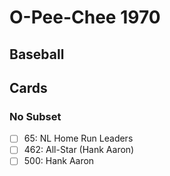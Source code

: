 # O-Pee-Chee 1970 
## Baseball

## Cards

### No Subset
- [ ] 65: NL Home Run Leaders<br>
- [ ] 462: All-Star (Hank Aaron)<br>
- [ ] 500: Hank Aaron<br>
